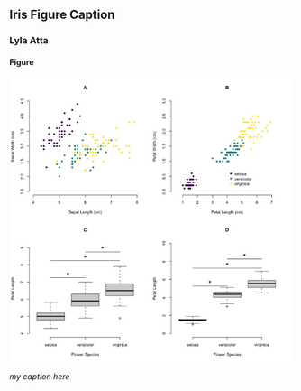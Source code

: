 ## Iris Figure Caption
### Lyla Atta 

#### Figure
![iris figure](./../../week1/code_day3/iris_multi.png) 

*my caption here*
